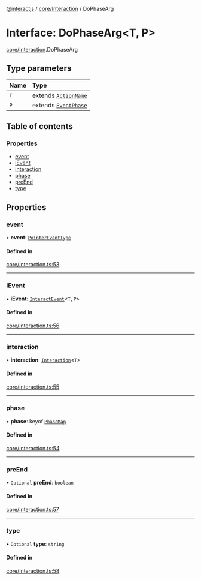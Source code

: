[@interactjs](../README.md) / [core/Interaction](../modules/core_Interaction.md) / DoPhaseArg

# Interface: DoPhaseArg\<T, P\>

[core/Interaction](../modules/core_Interaction.md).DoPhaseArg

## Type parameters

| Name | Type |
| :------ | :------ |
| `T` | extends [`ActionName`](../modules/core_types.md#actionname) |
| `P` | extends [`EventPhase`](../modules/core_InteractEvent.md#eventphase) |

## Table of contents

### Properties

- [event](core_Interaction.DoPhaseArg.md#event)
- [iEvent](core_Interaction.DoPhaseArg.md#ievent)
- [interaction](core_Interaction.DoPhaseArg.md#interaction)
- [phase](core_Interaction.DoPhaseArg.md#phase)
- [preEnd](core_Interaction.DoPhaseArg.md#preend)
- [type](core_Interaction.DoPhaseArg.md#type)

## Properties

### event

• **event**: [`PointerEventType`](../modules/core_types.md#pointereventtype)

#### Defined in

[core/Interaction.ts:53](https://github.com/taye/interact.js/blob/d3d47461/packages/@interactjs/core/Interaction.ts#L53)

___

### iEvent

• **iEvent**: [`InteractEvent`](../classes/core_InteractEvent.InteractEvent.md)\<`T`, `P`\>

#### Defined in

[core/Interaction.ts:56](https://github.com/taye/interact.js/blob/d3d47461/packages/@interactjs/core/Interaction.ts#L56)

___

### interaction

• **interaction**: [`Interaction`](../classes/core_Interaction.Interaction.md)\<`T`\>

#### Defined in

[core/Interaction.ts:55](https://github.com/taye/interact.js/blob/d3d47461/packages/@interactjs/core/Interaction.ts#L55)

___

### phase

• **phase**: keyof [`PhaseMap`](core_InteractEvent.PhaseMap.md)

#### Defined in

[core/Interaction.ts:54](https://github.com/taye/interact.js/blob/d3d47461/packages/@interactjs/core/Interaction.ts#L54)

___

### preEnd

• `Optional` **preEnd**: `boolean`

#### Defined in

[core/Interaction.ts:57](https://github.com/taye/interact.js/blob/d3d47461/packages/@interactjs/core/Interaction.ts#L57)

___

### type

• `Optional` **type**: `string`

#### Defined in

[core/Interaction.ts:58](https://github.com/taye/interact.js/blob/d3d47461/packages/@interactjs/core/Interaction.ts#L58)
